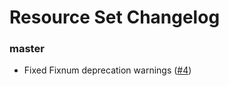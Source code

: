 Resource Set Changelog
======================

### master

* Fixed Fixnum deprecation warnings
  ([#4](https://github.com/kyrylo/resource_set/pull/4))
